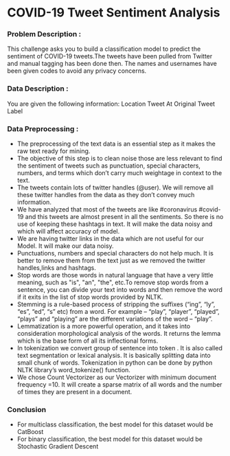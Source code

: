 # COVID-19 Tweet Sentiment Analysis

### Problem Description : 

This challenge asks you to build a classification model to predict the sentiment of COVID-19 tweets.The tweets have been pulled from Twitter and manual tagging has been done then. The names and usernames have been given codes to avoid any privacy concerns.

### Data Description :

You are given the following information:
Location
Tweet At
Original Tweet
Label

### Data Preprocessing : 
* The preprocessing of the text data is an essential step as it makes the raw text ready for mining.
* The objective of this step is to clean noise those are less relevant to find the sentiment of tweets such as punctuation, special characters, numbers, and terms which don’t    carry much weightage in context to the text.
* The tweets contain lots of twitter handles (@user). We will remove all these twitter handles from the data as they don’t convey much information.
* We have analyzed that most of the tweets are like #coronavirus #covid-19 and this tweets are almost present in all the sentiments. So there is no use of keeping these      hashtags in text. It will make the data noisy and which will affect accuracy of model.
* We are having twitter links in the data which are not useful for our Model. It will make our data noisy.
* Punctuations, numbers and special characters do not help much. It is better to remove them from the text just as we removed the twitter handles,links and hashtags.
* Stop words are those words in natural language that have a very little meaning, such as "is", "an", "the", etc.To remove stop words from a sentence, you can divide your text into words and then remove the word if it exits in the list of stop words provided by NLTK.
* Stemming is a rule-based process of stripping the suffixes (“ing”, “ly”, “es”, “ed”, “s” etc) from a word. For example – “play”, “player”, “played”, “plays” and “playing” are the different variations of the word – “play”.
* Lemmatization is a more powerful operation, and it takes into consideration morphological analysis of the words. It returns the lemma which is the base form of all its inflectional forms.
* In tokenization we convert group of sentence into token . It is also called text segmentation or lexical analysis. It is basically splitting data into small chunk of words. Tokenization in python can be done by python NLTK library’s word_tokenize() function.
* We chose Count Vectorizer as our Vectorizer with minimum  document frequency =10. It will create a sparse matrix of all words and the number of times they are present in a document.

### Conclusion
* For multiclass classification, the best model for this dataset would be CatBoost
* For binary classification, the best model for this dataset would be Stochastic Gradient Descent





